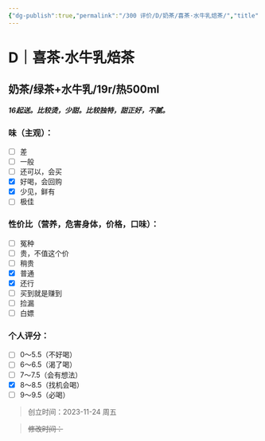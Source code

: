 ```yaml
---
{"dg-publish":true,"permalink":"/300 评价/D/奶茶/喜茶·水牛乳焙茶/","title":"喜茶·水牛乳焙茶","tags":["D"],"created":"2023-11-24T00:04:41.912+08:00","updated":"2024-01-12T12:00:49.380+08:00"}
---
```



# D｜喜茶·水牛乳焙茶
## 奶茶/绿茶+水牛乳/19r/热500ml
***16起送。比较烫，少甜。比较独特，甜正好，不腻。***
### 味（主观）：
- [ ] 差
- [ ] 一般
- [ ] 还可以，会买
- [x] 好喝，会回购
- [x] 少见，鲜有
- [ ] 极佳
### 性价比（营养，危害身体，价格，口味）：
- [ ] 冤种
- [ ] 贵，不值这个价
- [ ] 稍贵
- [x] 普通
- [x] 还行
- [ ] 买到就是赚到
- [ ] 捡漏
- [ ] 白嫖
### 个人评分：
- [ ] 0～5.5（不好喝）
- [ ] 6～6.5（渴了喝）
- [ ] 7～7.5（会有想法）
- [x] 8～8.5（找机会喝）
- [ ] 9～9.5（必喝）

>创立时间：2023-11-24 周五

>~~修改时间：~~